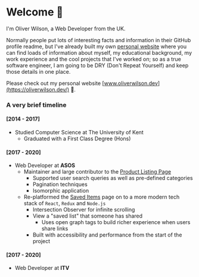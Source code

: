 # Welcome 👋

I'm Oliver Wilson, a Web Developer from the UK.

Normally people put lots of interesting facts and information in their GitHub profile readme, but I've already built my own [personal website](https://oliverwilson.dev/) where you can find loads of information about myself, my educational background, my work experience and the cool projects that I've worked on; so as a true software engineer, I am going to be DRY (Don't Repeat Yourself) and keep those details in one place.

Please check out my personal website [www.oliverwilson.dev](https://oliverwilson.dev/) 🙂.

### A very brief timeline

#### [2014 - 2017]

- Studied Computer Science at The University of Kent
  - Graduated with a First Class Degree (Hons)

#### [2017 - 2020]

- Web Developer at **ASOS**
  - Maintainer and large contributor to the [Product Listing Page](https://www.asos.com/search/?q=t-shirt)
    - Supported user search queries as well as pre-defined categories
    - Pagination techniques
    - Isomorphic application
  - Re-platformed the [Saved Items](https://www.asos.com/saved-lists/) page on to a more modern tech stack of `React`, `Redux` and `Node.js`
    - Intersection Observer for infinite scrolling
    - View a "saved list" that someone has shared
      - Uses open graph tags to build richer experience when users share links
    - Built with accessibility and performance from the start of the project

#### [2017 - 2020]

- Web Developer at **ITV**
